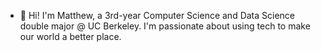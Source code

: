 - 👋 Hi! I'm Matthew, a 3rd-year Computer Science and Data Science double major @ UC Berkeley. I'm passionate about using tech to make our world a better place.

<!---
matthew-t-nguyen/matthew-t-nguyen is a ✨ special ✨ repository because its `README.md` (this file) appears on your GitHub profile.
You can click the Preview link to take a look at your changes.
--->
